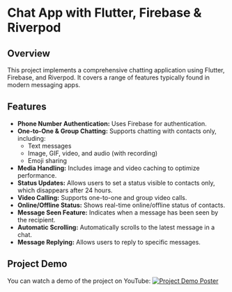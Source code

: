 # Chat App with Flutter, Firebase & Riverpod

## Overview

This project implements a comprehensive chatting application using Flutter, Firebase, and Riverpod. It covers a range of features typically found in modern messaging apps.

## Features

- **Phone Number Authentication:** Uses Firebase for authentication.
- **One-to-One & Group Chatting:** Supports chatting with contacts only, including:
  - Text messages
  - Image, GIF, video, and audio (with recording)
  - Emoji sharing
- **Media Handling:** Includes image and video caching to optimize performance.
- **Status Updates:** Allows users to set a status visible to contacts only, which disappears after 24 hours.
- **Video Calling:** Supports one-to-one and group video calls.
- **Online/Offline Status:** Shows real-time online/offline status of contacts.
- **Message Seen Feature:** Indicates when a message has been seen by the recipient.
- **Automatic Scrolling:** Automatically scrolls to the latest message in a chat.
- **Message Replying:** Allows users to reply to specific messages.

## Project Demo
You can watch a demo of the project on YouTube:
[![Project Demo Poster](https://your-image-hosting-url.com/path-to-your-poster.jpg)](https://youtu.be/CncSbLA1Cm8)


